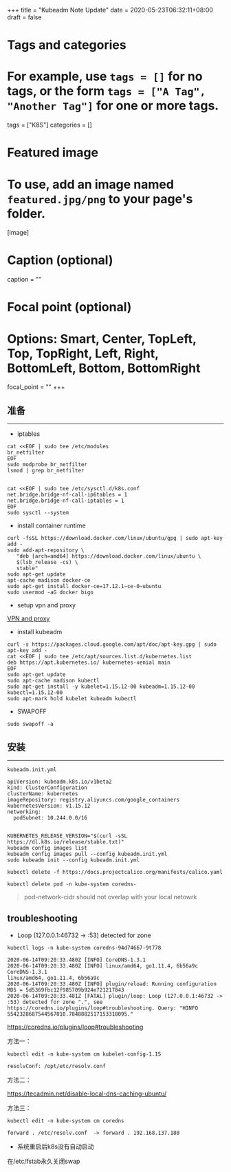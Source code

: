 +++
title = "Kubeadm Note Update"
date = 2020-05-23T06:32:11+08:00
draft = false

# Tags and categories
# For example, use `tags = []` for no tags, or the form `tags = ["A Tag", "Another Tag"]` for one or more tags.
tags = ["K8S"]
categories = []

# Featured image
# To use, add an image named `featured.jpg/png` to your page's folder. 
[image]
  # Caption (optional)
  caption = ""

  # Focal point (optional)
  # Options: Smart, Center, TopLeft, Top, TopRight, Left, Right, BottomLeft, Bottom, BottomRight
  focal_point = ""
+++

## 准备

---

- iptables

```
cat <<EOF | sudo tee /etc/modules
br_netfilter
EOF
sudo modprobe br_netfilter
lsmod | grep br_netfilter


cat <<EOF | sudo tee /etc/sysctl.d/k8s.conf
net.bridge.bridge-nf-call-ip6tables = 1
net.bridge.bridge-nf-call-iptables = 1
EOF
sudo sysctl --system

```

- install container runtime

```
curl -fsSL https://download.docker.com/linux/ubuntu/gpg | sudo apt-key add -
sudo add-apt-repository \
   "deb [arch=amd64] https://download.docker.com/linux/ubuntu \
   $(lsb_release -cs) \
   stable"
sudo apt-get update
apt-cache madison docker-ce
sudo apt-get install docker-ce=17.12.1~ce-0~ubuntu
sudo usermod -aG docker bigo
```

- setup vpn and proxy

[VPN and proxy](/post/ubuntu-vpn-client/)

- install kubeadm

```
curl -s https://packages.cloud.google.com/apt/doc/apt-key.gpg | sudo apt-key add -
cat <<EOF | sudo tee /etc/apt/sources.list.d/kubernetes.list
deb https://apt.kubernetes.io/ kubernetes-xenial main
EOF
sudo apt-get update
sudo apt-cache madison kubectl
sudo apt-get install -y kubelet=1.15.12-00 kubeadm=1.15.12-00 kubectl=1.15.12-00
sudo apt-mark hold kubelet kubeadm kubectl
```

- SWAPOFF

```
sudo swapoff -a
```

## 安装

---

`kubeadm.init.yml`

```
apiVersion: kubeadm.k8s.io/v1beta2
kind: ClusterConfiguration
clusterName: kubernetes
imageRepository: registry.aliyuncs.com/google_containers
kubernetesVersion: v1.15.12
networking:
  podSubnet: 10.244.0.0/16
```



```

KUBERNETES_RELEASE_VERSION="$(curl -sSL https://dl.k8s.io/release/stable.txt)"
kubeadm config images list
kubeadm config images pull --config kubeadm.init.yml
sudo kubeadm init --config kubeadm.init.yml  

kubectl delete -f https://docs.projectcalico.org/manifests/calico.yaml

kubectl delete pod -n kube-system coredns-
```

> pod-network-cidr should not overlap with your local netowrk


## troubleshooting

- Loop (127.0.0.1:46732 -> :53) detected for zone

```
kubectl logs -n kube-system coredns-94d74667-9t778

2020-06-14T09:20:33.480Z [INFO] CoreDNS-1.3.1
2020-06-14T09:20:33.480Z [INFO] linux/amd64, go1.11.4, 6b56a9c
CoreDNS-1.3.1
linux/amd64, go1.11.4, 6b56a9c
2020-06-14T09:20:33.480Z [INFO] plugin/reload: Running configuration MD5 = 5d5369fbc12f985709b924e721217843
2020-06-14T09:20:33.481Z [FATAL] plugin/loop: Loop (127.0.0.1:46732 -> :53) detected for zone ".", see https://coredns.io/plugins/loop#troubleshooting. Query: "HINFO 5542328687544567010.7848882517153318095."
```

https://coredns.io/plugins/loop#troubleshooting

方法一：

```
kubectl edit -n kube-system cm kubelet-config-1.15

resolvConf: /opt/etc/resolv.conf
```


方法二：


https://tecadmin.net/disable-local-dns-caching-ubuntu/


方法三：

```
kubectl edit -n kube-system cm coredns

forward . /etc/resolv.conf  -> forward . 192.168.137.180
```

- 系统重启后k8s没有自动启动

在/etc/fstab永久关闭swap


